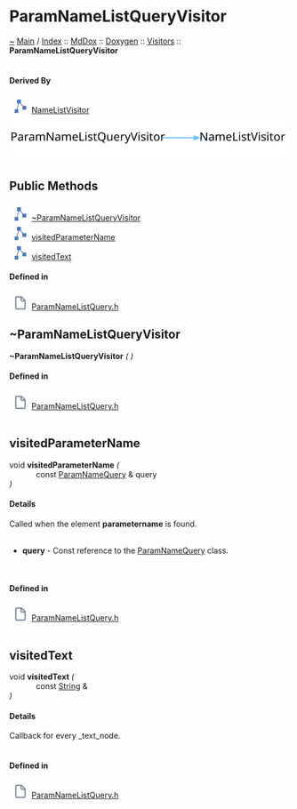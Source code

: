<a id="paramnamelistqueryvisitor"></a>
<h1>ParamNameListQueryVisitor</h1>
<a id="classMdDox_1_1Doxygen_1_1Visitors_1_1ParamNameListQueryVisitor"></a>
<a id="mddoxdoxygenvisitorsparamnamelistqueryvisitor"></a>
<a href="https://github.com/CharlesCarley/MdDox">~</a>
<a href="indexpage.md#main">Main</a>
<span class="inline-text">/</span>
<a href="index.md#index">Index</a>
<span class="inline-text">::</span>
<a href="namespaceMdDox.md#mddox">MdDox</a>
<span class="inline-text">::</span>
<a href="namespaceMdDox_1_1Doxygen.md#doxygen">Doxygen</a>
<span class="inline-text">::</span>
<a href="namespaceMdDox_1_1Doxygen_1_1Visitors.md#visitors">Visitors</a>
<span class="inline-text">::</span>
<span class="bold-text"><b>ParamNameListQueryVisitor</b></span>
<br/>
<br/>
<a id="derived-by"></a>
<h4>Derived By</h4>
<span class="icon-list-item"><a href="classMdDox_1_1NameListVisitor.md#namelistvisitor" class="icon-list-item"><img src="../images/class24px.svg" class="icon-list-item"/><span class="icon-list-item">NameListVisitor</span>
</a>
</span>
<br/>
<img src="../images/internal-diagram-15.dot.svg"/><br/>
<a id="public-methods"></a>
<h2>Public Methods</h2>
<span class="icon-list-item"><a href="#~paramnamelistqueryvisitor" class="icon-list-item"><img src="../images/class24px.svg" class="icon-list-item"/><span class="icon-list-item">~ParamNameListQueryVisitor</span>
</a>
</span>
<br/>
<span class="icon-list-item"><a href="#visitedparametername" class="icon-list-item"><img src="../images/class24px.svg" class="icon-list-item"/><span class="icon-list-item">visitedParameterName</span>
</a>
</span>
<br/>
<span class="icon-list-item"><a href="#visitedtext" class="icon-list-item"><img src="../images/class24px.svg" class="icon-list-item"/><span class="icon-list-item">visitedText</span>
</a>
</span>
<br/>
<a id="defined-in"></a>
<h4>Defined in</h4>
<span class="icon-list-item"><a href="https://github.com/CharlesCarley/MdDox/blob/master/Tools/Doxygen/ParamNameListQuery.h#L31" class="icon-list-item"><img src="../images/file24px.svg" class="icon-list-item"/><span class="icon-list-item">ParamNameListQuery.h</span>
</a>
</span>
<br/>
<a id="~paramnamelistqueryvisitor"></a>
<h2>~ParamNameListQueryVisitor</h2>
<span class="bold-text"><b>~ParamNameListQueryVisitor</b></span>
<span class="italic-text"><i>(</i></span>
<span class="italic-text"><i>)</i></span>
<a id="defined-in"></a>
<h4>Defined in</h4>
<span class="icon-list-item"><a href="https://github.com/CharlesCarley/MdDox/blob/master/Tools/Doxygen/ParamNameListQuery.h#L33" class="icon-list-item"><img src="../images/file24px.svg" class="icon-list-item"/><span class="icon-list-item">ParamNameListQuery.h</span>
</a>
</span>
<br/>
<br/>
<a id="visitedparametername"></a>
<h2>visitedParameterName</h2>
<span class="inline-text">void</span>
<span class="bold-text"><b>visitedParameterName</b></span>
<span class="italic-text"><i>(</i></span>
<div class="paragraph">
<span class="paragraph"><img src="../images/horSpace24px.svg"/><span class="inline-text">const </span>
<a href="classMdDox_1_1Doxygen_1_1ParamNameQuery.md#paramnamequery">ParamNameQuery</a>
<span class="inline-text"> &amp;</span>
<span class="inline-text">query</span>
</span>
</div>
<span class="italic-text"><i>)</i></span>
<a id="details"></a>
<h4>Details</h4>
<span class="inline-text">Called when the element </span>
<span class="bold-text"><b>parametername</b></span>
<span class="inline-text"> is found. </span>
<br/>
<br/>
<ul>
<li><span class="bold-text"><b>query</b></span>
<span class="inline-text"> - </span>
<span class="inline-text">Const reference to the </span>
<a href="classMdDox_1_1Doxygen_1_1ParamNameQuery.md#paramnamequery">ParamNameQuery</a>
<span class="inline-text"> class. </span>
</li>
</ul>
<br/>
<a id="defined-in"></a>
<h4>Defined in</h4>
<span class="icon-list-item"><a href="https://github.com/CharlesCarley/MdDox/blob/master/Tools/Doxygen/ParamNameListQuery.h#L43" class="icon-list-item"><img src="../images/file24px.svg" class="icon-list-item"/><span class="icon-list-item">ParamNameListQuery.h</span>
</a>
</span>
<br/>
<br/>
<a id="visitedtext"></a>
<h2>visitedText</h2>
<span class="inline-text">void</span>
<span class="bold-text"><b>visitedText</b></span>
<span class="italic-text"><i>(</i></span>
<div class="paragraph">
<span class="paragraph"><img src="../images/horSpace24px.svg"/><span class="inline-text">const </span>
<a href="namespaceMdDox.md#string">String</a>
<span class="inline-text"> &amp;</span>
</span>
</div>
<span class="italic-text"><i>)</i></span>
<a id="details"></a>
<h4>Details</h4>
<span class="inline-text">Callback for every _text_node. </span>
<br/>
<br/>
<a id="defined-in"></a>
<h4>Defined in</h4>
<span class="icon-list-item"><a href="https://github.com/CharlesCarley/MdDox/blob/master/Tools/Doxygen/ParamNameListQuery.h#L38" class="icon-list-item"><img src="../images/file24px.svg" class="icon-list-item"/><span class="icon-list-item">ParamNameListQuery.h</span>
</a>
</span>
<br/>
<br/>
</div>
</div>
</body>
</html>
